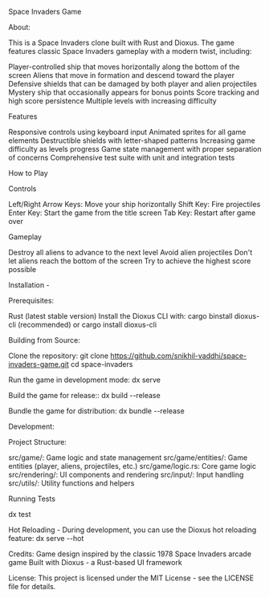 Space Invaders Game

About:

This is a Space Invaders clone built with Rust and Dioxus. The game features classic Space Invaders gameplay with a modern twist, including:

Player-controlled ship that moves horizontally along the bottom of the screen
Aliens that move in formation and descend toward the player
Defensive shields that can be damaged by both player and alien projectiles
Mystery ship that occasionally appears for bonus points
Score tracking and high score persistence
Multiple levels with increasing difficulty

Features

Responsive controls using keyboard input
Animated sprites for all game elements
Destructible shields with letter-shaped patterns
Increasing game difficulty as levels progress
Game state management with proper separation of concerns
Comprehensive test suite with unit and integration tests

How to Play

Controls

Left/Right Arrow Keys: Move your ship horizontally
Shift Key: Fire projectiles
Enter Key: Start the game from the title screen
Tab Key: Restart after game over

Gameplay

Destroy all aliens to advance to the next level
Avoid alien projectiles
Don't let aliens reach the bottom of the screen
Try to achieve the highest score possible

Installation - 

Prerequisites:

Rust (latest stable version)
Install the Dioxus CLI with: cargo binstall dioxus-cli (recommended) or cargo install dioxus-cli

Building from Source: 

Clone the repository: git clone https://github.com/snikhil-vaddhi/space-invaders-game.git
cd space-invaders

Run the game in development mode: dx serve

Build the game for release:: dx build --release

Bundle the game for distribution: dx bundle --release

Development: 

Project Structure: 

src/game/: Game logic and state management
src/game/entities/: Game entities (player, aliens, projectiles, etc.)
src/game/logic.rs: Core game logic
src/rendering/: UI components and rendering
src/input/: Input handling
src/utils/: Utility functions and helpers

Running Tests

dx test

Hot Reloading - 
During development, you can use the Dioxus hot reloading feature: dx serve --hot

Credits: 
Game design inspired by the classic 1978 Space Invaders arcade game
Built with Dioxus - a Rust-based UI framework

License: 
This project is licensed under the MIT License - see the LICENSE file for details.
